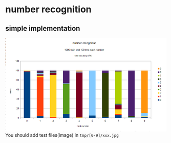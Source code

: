 # number recognition

## simple implementation
![test](example/ac.png)
    You should add test files(image) in
    ```
    tmp/[0-9]/xxx.jpg
    ```
